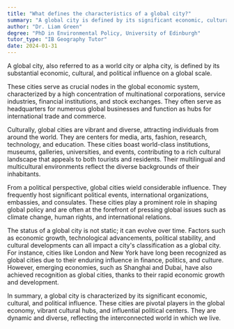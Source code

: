```yaml
---
title: "What defines the characteristics of a global city?"
summary: "A global city is defined by its significant economic, cultural, and political influence on a global scale."
author: "Dr. Liam Green"
degree: "PhD in Environmental Policy, University of Edinburgh"
tutor_type: "IB Geography Tutor"
date: 2024-01-31
---
```


A global city, also referred to as a world city or alpha city, is defined by its substantial economic, cultural, and political influence on a global scale.

These cities serve as crucial nodes in the global economic system, characterized by a high concentration of multinational corporations, service industries, financial institutions, and stock exchanges. They often serve as headquarters for numerous global businesses and function as hubs for international trade and commerce.

Culturally, global cities are vibrant and diverse, attracting individuals from around the world. They are centers for media, arts, fashion, research, technology, and education. These cities boast world-class institutions, museums, galleries, universities, and events, contributing to a rich cultural landscape that appeals to both tourists and residents. Their multilingual and multicultural environments reflect the diverse backgrounds of their inhabitants.

From a political perspective, global cities wield considerable influence. They frequently host significant political events, international organizations, embassies, and consulates. These cities play a prominent role in shaping global policy and are often at the forefront of pressing global issues such as climate change, human rights, and international relations.

The status of a global city is not static; it can evolve over time. Factors such as economic growth, technological advancements, political stability, and cultural developments can all impact a city's classification as a global city. For instance, cities like London and New York have long been recognized as global cities due to their enduring influence in finance, politics, and culture. However, emerging economies, such as Shanghai and Dubai, have also achieved recognition as global cities, thanks to their rapid economic growth and development.

In summary, a global city is characterized by its significant economic, cultural, and political influence. These cities are pivotal players in the global economy, vibrant cultural hubs, and influential political centers. They are dynamic and diverse, reflecting the interconnected world in which we live.
    